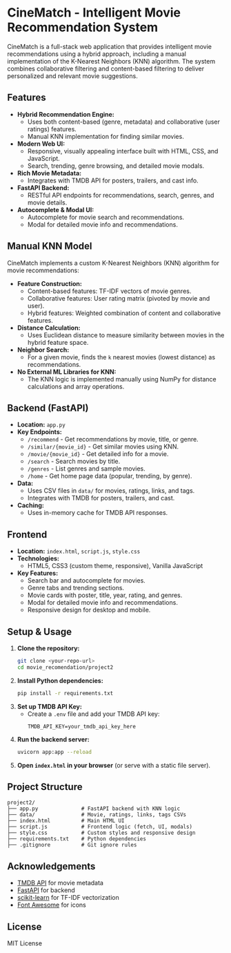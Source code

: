 # CineMatch - Intelligent Movie Recommendation System

CineMatch is a full-stack web application that provides intelligent movie recommendations using a hybrid approach, including a manual implementation of the K-Nearest Neighbors (KNN) algorithm. The system combines collaborative filtering and content-based filtering to deliver personalized and relevant movie suggestions.

## Features

- **Hybrid Recommendation Engine:**
  - Uses both content-based (genre, metadata) and collaborative (user ratings) features.
  - Manual KNN implementation for finding similar movies.
- **Modern Web UI:**
  - Responsive, visually appealing interface built with HTML, CSS, and JavaScript.
  - Search, trending, genre browsing, and detailed movie modals.
- **Rich Movie Metadata:**
  - Integrates with TMDB API for posters, trailers, and cast info.
- **FastAPI Backend:**
  - RESTful API endpoints for recommendations, search, genres, and movie details.
- **Autocomplete & Modal UI:**
  - Autocomplete for movie search and recommendations.
  - Modal for detailed movie info and recommendations.

## Manual KNN Model

CineMatch implements a custom K-Nearest Neighbors (KNN) algorithm for movie recommendations:

- **Feature Construction:**
  - Content-based features: TF-IDF vectors of movie genres.
  - Collaborative features: User rating matrix (pivoted by movie and user).
  - Hybrid features: Weighted combination of content and collaborative features.
- **Distance Calculation:**
  - Uses Euclidean distance to measure similarity between movies in the hybrid feature space.
- **Neighbor Search:**
  - For a given movie, finds the `k` nearest movies (lowest distance) as recommendations.
- **No External ML Libraries for KNN:**
  - The KNN logic is implemented manually using NumPy for distance calculations and array operations.

## Backend (FastAPI)

- **Location:** `app.py`
- **Key Endpoints:**
  - `/recommend` - Get recommendations by movie, title, or genre.
  - `/similar/{movie_id}` - Get similar movies using KNN.
  - `/movie/{movie_id}` - Get detailed info for a movie.
  - `/search` - Search movies by title.
  - `/genres` - List genres and sample movies.
  - `/home` - Get home page data (popular, trending, by genre).
- **Data:**
  - Uses CSV files in `data/` for movies, ratings, links, and tags.
  - Integrates with TMDB for posters, trailers, and cast.
- **Caching:**
  - Uses in-memory cache for TMDB API responses.

## Frontend

- **Location:** `index.html`, `script.js`, `style.css`
- **Technologies:**
  - HTML5, CSS3 (custom theme, responsive), Vanilla JavaScript
- **Key Features:**
  - Search bar and autocomplete for movies.
  - Genre tabs and trending sections.
  - Movie cards with poster, title, year, rating, and genres.
  - Modal for detailed movie info and recommendations.
  - Responsive design for desktop and mobile.

## Setup & Usage

1. **Clone the repository:**
   ```bash
   git clone <your-repo-url>
   cd movie_recomendation/project2
   ```
2. **Install Python dependencies:**
   ```bash
   pip install -r requirements.txt
   ```
3. **Set up TMDB API Key:**
   - Create a `.env` file and add your TMDB API key:
     ```
     TMDB_API_KEY=your_tmdb_api_key_here
     ```
4. **Run the backend server:**
   ```bash
   uvicorn app:app --reload
   ```
5. **Open `index.html` in your browser** (or serve with a static file server).

## Project Structure

```
project2/
├── app.py              # FastAPI backend with KNN logic
├── data/               # Movie, ratings, links, tags CSVs
├── index.html          # Main HTML UI
├── script.js           # Frontend logic (fetch, UI, modals)
├── style.css           # Custom styles and responsive design
├── requirements.txt    # Python dependencies
├── .gitignore          # Git ignore rules
```

## Acknowledgements

- [TMDB API](https://www.themoviedb.org/documentation/api) for movie metadata
- [FastAPI](https://fastapi.tiangolo.com/) for backend
- [scikit-learn](https://scikit-learn.org/) for TF-IDF vectorization
- [Font Awesome](https://fontawesome.com/) for icons

## License

MIT License
